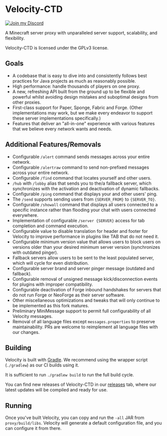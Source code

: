# Velocity-CTD

[![Join my Discord](https://media3.giphy.com/media/v1.Y2lkPTc5MGI3NjExdG5sdGgwazRwYjh4djdsdXJwcHR5ajZrNGE2NDBvcTUzdXltbHp1cCZlcD12MV9pbnRlcm5hbF9naWZfYnlfaWQmY3Q9Zw/fGIwpaCrtkFdHVksSu/giphy.gif)](https://discord.gg/beer)

A Minecraft server proxy with unparalleled server support, scalability,
and flexibility.

Velocity-CTD is licensed under the GPLv3 license.

## Goals

* A codebase that is easy to dive into and consistently follows best practices
  for Java projects as much as reasonably possible.
* High performance: handle thousands of players on one proxy.
* A new, refreshing API built from the ground up to be flexible and powerful
  whilst avoiding design mistakes and suboptimal designs from other proxies.
* First-class support for Paper, Sponge, Fabric and Forge. (Other implementations
  may work, but we make every endeavor to support these server implementations
  specifically.)
* Features that deliver an "all-in-one" experience with various features that
  we believe every network wants and needs.

## Additional Features/Removals

* Configurable `/alert` command sends messages across your entire network.
* Configurable `/alertraw` command to send non-prefixed messages across your
  entire network.
* Configurable `/find` command that locates yourself and other users.
* `/hub` with `/lobby` alias that sends you to the/a fallback server,
  which synchronizes with the activation and deactivation of dynamic fallbacks.
* Configurable `/ping` command that displays your and other users' ping.
* The `/send` supports sending users from `{SERVER_FROM}` to `{SERVER_TO}`.
* Configurable `/showall` command that displays all users connected to a specific
  instance rather than flooding your chat with users connected everywhere.
* Implementation of configurable `/server {SERVER}` access for tab completion and
  command execution.
* Configurable value to disable translation for header and footer for Velocity to
  improve performance in plugins like TAB that do not need it.
* Configurable minimum version value that allows users to block users on versions
  older than your desired minimum server version (synchronizes with outdated pinger).
* Fallback servers allow users to be sent to the least populated server,
  which will cycle for even distribution.
* Configurable server brand and server pinger message (outdated and fallback).
* Configurable removal of unsigned message kick/disconnection events for plugins
  with improper compatibility.
* Configurable deactivation of Forge inbound handshakes for servers that do not
  run Forge or NeoForge as their server software.
* Other miscellaneous optimizations and tweaks that will only continue to be
  implemented as this fork matures.
* Preliminary MiniMessage support to permit full configurability of all Velocity
  messages.
* Removal of all language files except `messages.properties` to preserve
  maintainability. PRs are welcome to reimplement all language files
  with our changes.

## Building

Velocity is built with [Gradle](https://gradle.org). We recommend using the
wrapper script (`./gradlew`) as our CI builds using it.

It is sufficient to run `./gradlew build` to run the full build cycle.

You can find new releases of Velocity-CTD in our [releases](https://github.com/GemstoneGG/Velocity-CTD/releases) tab,
where our latest updates will be compiled and ready for use.

## Running

Once you've built Velocity, you can copy and run the `-all` JAR from
`proxy/build/libs`. Velocity will generate a default configuration file,
and you can configure it from there.
